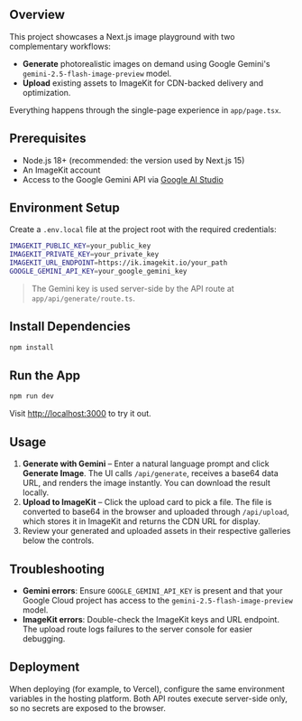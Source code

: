 ## Overview

This project showcases a Next.js image playground with two complementary workflows:

- **Generate** photorealistic images on demand using Google Gemini's `gemini-2.5-flash-image-preview` model.
- **Upload** existing assets to ImageKit for CDN-backed delivery and optimization.

Everything happens through the single-page experience in `app/page.tsx`.

## Prerequisites

- Node.js 18+ (recommended: the version used by Next.js 15)
- An ImageKit account
- Access to the Google Gemini API via [Google AI Studio](https://ai.google.dev/)

## Environment Setup

Create a `.env.local` file at the project root with the required credentials:

```bash
IMAGEKIT_PUBLIC_KEY=your_public_key
IMAGEKIT_PRIVATE_KEY=your_private_key
IMAGEKIT_URL_ENDPOINT=https://ik.imagekit.io/your_path
GOOGLE_GEMINI_API_KEY=your_google_gemini_key
```

> The Gemini key is used server-side by the API route at `app/api/generate/route.ts`.

## Install Dependencies

```bash
npm install
```

## Run the App

```bash
npm run dev
```

Visit [http://localhost:3000](http://localhost:3000) to try it out.

## Usage

1. **Generate with Gemini** – Enter a natural language prompt and click **Generate Image**. The UI calls `/api/generate`, receives a base64 data URL, and renders the image instantly. You can download the result locally.
2. **Upload to ImageKit** – Click the upload card to pick a file. The file is converted to base64 in the browser and uploaded through `/api/upload`, which stores it in ImageKit and returns the CDN URL for display.
3. Review your generated and uploaded assets in their respective galleries below the controls.

## Troubleshooting

- **Gemini errors**: Ensure `GOOGLE_GEMINI_API_KEY` is present and that your Google Cloud project has access to the `gemini-2.5-flash-image-preview` model.
- **ImageKit errors**: Double-check the ImageKit keys and URL endpoint. The upload route logs failures to the server console for easier debugging.

## Deployment

When deploying (for example, to Vercel), configure the same environment variables in the hosting platform. Both API routes execute server-side only, so no secrets are exposed to the browser.
